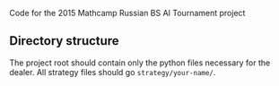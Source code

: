 Code for the 2015 Mathcamp Russian BS AI Tournament project

## Directory structure

The project root should contain only the python files necessary for the dealer. All strategy files should go `strategy/your-name/`.

